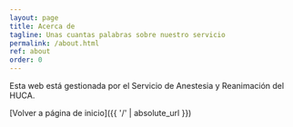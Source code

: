 ```yaml
---
layout: page
title: Acerca de
tagline: Unas cuantas palabras sobre nuestro servicio
permalink: /about.html
ref: about
order: 0
---
```

Esta web está gestionada por el Servicio de Anestesia y Reanimación del HUCA.


[Volver a página de inicio]({{ '/' | absolute_url }})
